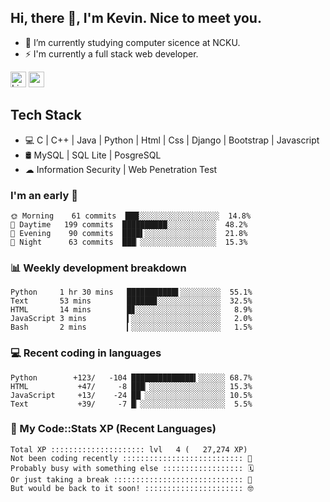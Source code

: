## Hi, there 👋, I'm Kevin. Nice to meet you.

- 🌱 I’m currently studying computer sicence at NCKU.
- ⚡ I'm currently a full stack web developer.

<a href="https://www.linkedin.com/in/kevin12686/"><img alt="LinkedIn" src="https://img.shields.io/badge/linkedin%20-%230077B5.svg?&style=for-the-badge&logo=linkedin&logoColor=white" height=25></a>
<a href="https://www.instagram.com/kevin12686/"><img src="https://img.shields.io/badge/instagram-3f729b?&style=for-the-badge&logo=instagram&logoColor=white" height=25></a>

## Tech Stack

* 💻 C | C++ | Java | Python | Html | Css | Django | Bootstrap | Javascript
* 🛢️ MySQL | SQL Lite | PosgreSQL
* ☁ Information Security | Web Penetration Test

### I'm an early 🐤

<!-- early_bird start -->

```text
🌞 Morning    61 commits  ███░░░░░░░░░░░░░░░░░░  14.8%
🌆 Daytime   199 commits  ██████████░░░░░░░░░░░  48.2%
🌃 Evening    90 commits  ████▌░░░░░░░░░░░░░░░░  21.8%
🌙 Night      63 commits  ███▏░░░░░░░░░░░░░░░░░  15.3%
```

<!-- early_bird end -->

### 📊 Weekly development breakdown

<!-- code_time start -->

```text
Python     1 hr 30 mins   ███████████▌░░░░░░░░░  55.1%
Text       53 mins        ██████▊░░░░░░░░░░░░░░  32.5%
HTML       14 mins        █▊░░░░░░░░░░░░░░░░░░░   8.9%
JavaScript 3 mins         ▍░░░░░░░░░░░░░░░░░░░░   2.0%
Bash       2 mins         ▎░░░░░░░░░░░░░░░░░░░░   1.5%
```

<!-- code_time end -->

### 💻 Recent coding in languages

<!-- code_diff start -->

```text
Python        +123/   -104 ██████████████▍░░░░░░ 68.7%
HTML           +47/     -8 ███▏░░░░░░░░░░░░░░░░░ 15.3%
JavaScript     +13/    -24 ██▏░░░░░░░░░░░░░░░░░░ 10.5%
Text           +39/     -7 █▏░░░░░░░░░░░░░░░░░░░  5.5%
```

<!-- code_diff end -->

### 🧰 My Code::Stats XP (Recent Languages)

<!-- codestats start -->

```text
Total XP ::::::::::::::::::::: lvl   4 (   27,274 XP) 
Not been coding recently ::::::::::::::::::::::::::: 🙈
Probably busy with something else :::::::::::::::::: 🗓
Or just taking a break ::::::::::::::::::::::::::::: 🌴
But would be back to it soon! :::::::::::::::::::::: 🤓
```

<!-- codestats end -->
